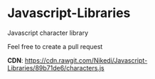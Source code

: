 # Javascript-Libraries
Javascript character library


Feel free to create a pull request

**CDN**: https://cdn.rawgit.com/Nikedi/Javascript-Libraries/89b71de6/characters.js
